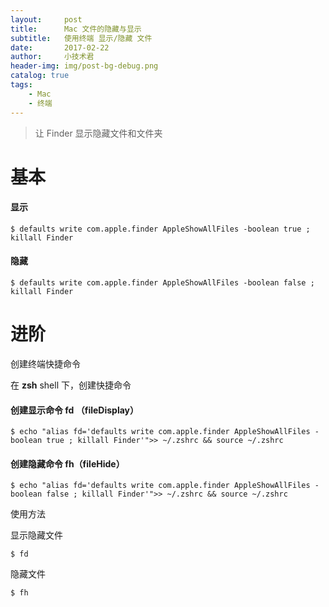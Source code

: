 ```yaml
---
layout:     post
title:      Mac 文件的隐藏与显示
subtitle:   使用终端 显示/隐藏 文件
date:       2017-02-22
author:     小技术君
header-img: img/post-bg-debug.png
catalog: true
tags:
    - Mac
    - 终端
---
```


> 让 Finder 显示隐藏文件和文件夹

# 基本

#### 显示

	$ defaults write com.apple.finder AppleShowAllFiles -boolean true ; killall Finder

#### 隐藏

	$ defaults write com.apple.finder AppleShowAllFiles -boolean false ; killall Finder
	
# 进阶

创建终端快捷命令

在 **zsh** shell 下，创建快捷命令

#### 创建显示命令 fd （fileDisplay）
	$ echo "alias fd='defaults write com.apple.finder AppleShowAllFiles -boolean true ; killall Finder'">> ~/.zshrc && source ~/.zshrc
	
#### 创建隐藏命令 fh（fileHide）

	$ echo "alias fd='defaults write com.apple.finder AppleShowAllFiles -boolean false ; killall Finder'">> ~/.zshrc && source ~/.zshrc

使用方法

显示隐藏文件
	
	$ fd
隐藏文件

	$ fh
	

